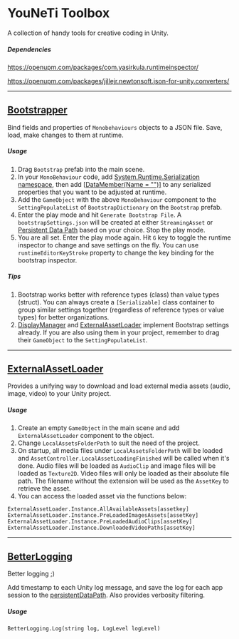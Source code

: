 # YouNeTi Toolbox

A collection of handy tools for creative coding in Unity.

##### Dependencies

https://openupm.com/packages/com.yasirkula.runtimeinspector/

https://openupm.com/packages/jillejr.newtonsoft.json-for-unity.converters/

---

## [Bootstrapper](./Bootstrapper)

Bind fields and properties of `Monobehaviours` objects to a JSON file. Save, load, make changes to them at runtime.

##### Usage

1. Drag `Bootstrap` prefab into the main scene.
2. In your `MonoBehaviour` code, add [System.Runtime.Serialization namespace](https://docs.microsoft.com/en-us/dotnet/api/system.runtime.serialization?view=net-5.0), then add [[DataMember(Name = "")\]](https://docs.microsoft.com/en-us/dotnet/api/system.runtime.serialization.datamemberattribute?view=net-5.0) to any serialized properties that you want to be adjusted at runtime.
3. Add the `GameObject` with the above `MonoBehaviour` component to the `SettingPopulateList` of `BootstrapDictionary` on the `Bootstrap` prefab.
4. Enter the play mode and hit `Generate Bootstrap File`. A `bootstrapSettings.json` will be created at either `StreamingAsset` or [Persistent Data Path](https://docs.unity3d.com/ScriptReference/Application-persistentDataPath.html) based on your choice. Stop the play mode.
5. You are all set. Enter the play mode again. Hit `G` key to toggle the runtime inspector to change and save settings on the fly. You can use `runtimeEditorKeyStroke` property to change the key binding for the bootstrap inspector.

##### Tips

1. Bootstrap works better with reference types (class) than value types (struct). You can always create a `[Serializable]` class container to group similar settings together (regardless of reference types or value types) for better organizations.
2. [DisplayManager](./DisplayManager) and [ExternalAssetLoader](./ExternalAssetLoader) implement Bootstrap settings already. If you are also using them in your project, remember to drag their `GameObject` to the `SettingPopulateList`.

---

## [ExternalAssetLoader](./ExternalAssetLoader)

Provides a unifying way to download and load external media assets (audio, image, video) to your Unity project.

##### Usage

1. Create an empty `GameObject` in the main scene and add `ExternalAssetLoader` component to the object.
2. Change `LocalAssetsFolderPath` to suit the need of the project.
3. On startup, all media files under `LocalAssetsFolderPath` will be loaded and `AssetController.LocalAssetLoadingFinished` will be called when it's done. Audio files will be loaded as `AudioClip` and image files will be loaded as `Texture2D`. Video files will only be loaded as their absolute file path. The filename without the extension will be used as the `AssetKey` to retrieve the asset.
4. You can access the loaded asset via the functions below:

```plaintext
ExternalAssetLoader.Instance.AllAvailableAssets[assetkey]
ExternalAssetLoader.Instance.PreLoadedImagesAssets[assetKey]
ExternalAssetLoader.Instance.PreLoadedAudioClips[assetKey]
ExternalAssetLoader.Instance.DownloadedVideoPaths[assetKey]
```

---

## [BetterLogging](./General/Runtime/BetterLogging.cs)

Better logging ;)  

Add timestamp to each Unity log message, and save the log for each app session to the [persistentDataPath](https://docs.unity3d.com/ScriptReference/Application-persistentDataPath.html). Also provides verbosity filtering.

##### Usage

```
BetterLogging.Log(string log, LogLevel logLevel)
```

